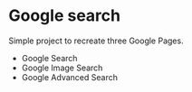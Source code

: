 # Google search

Simple project to recreate three Google Pages.

- Google Search
- Google Image Search
- Google Advanced Search
